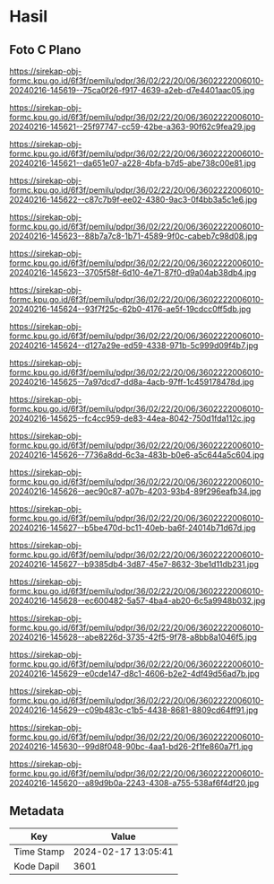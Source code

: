 # Hasil

## Foto C Plano

https://sirekap-obj-formc.kpu.go.id/6f3f/pemilu/pdpr/36/02/22/20/06/3602222006010-20240216-145619--75ca0f26-f917-4639-a2eb-d7e4401aac05.jpg

https://sirekap-obj-formc.kpu.go.id/6f3f/pemilu/pdpr/36/02/22/20/06/3602222006010-20240216-145621--25f97747-cc59-42be-a363-90f62c9fea29.jpg

https://sirekap-obj-formc.kpu.go.id/6f3f/pemilu/pdpr/36/02/22/20/06/3602222006010-20240216-145621--da651e07-a228-4bfa-b7d5-abe738c00e81.jpg

https://sirekap-obj-formc.kpu.go.id/6f3f/pemilu/pdpr/36/02/22/20/06/3602222006010-20240216-145622--c87c7b9f-ee02-4380-9ac3-0f4bb3a5c1e6.jpg

https://sirekap-obj-formc.kpu.go.id/6f3f/pemilu/pdpr/36/02/22/20/06/3602222006010-20240216-145623--88b7a7c8-1b71-4589-9f0c-cabeb7c98d08.jpg

https://sirekap-obj-formc.kpu.go.id/6f3f/pemilu/pdpr/36/02/22/20/06/3602222006010-20240216-145623--3705f58f-6d10-4e71-87f0-d9a04ab38db4.jpg

https://sirekap-obj-formc.kpu.go.id/6f3f/pemilu/pdpr/36/02/22/20/06/3602222006010-20240216-145624--93f7f25c-62b0-4176-ae5f-19cdcc0ff5db.jpg

https://sirekap-obj-formc.kpu.go.id/6f3f/pemilu/pdpr/36/02/22/20/06/3602222006010-20240216-145624--d127a29e-ed59-4338-971b-5c999d09f4b7.jpg

https://sirekap-obj-formc.kpu.go.id/6f3f/pemilu/pdpr/36/02/22/20/06/3602222006010-20240216-145625--7a97dcd7-dd8a-4acb-97ff-1c459178478d.jpg

https://sirekap-obj-formc.kpu.go.id/6f3f/pemilu/pdpr/36/02/22/20/06/3602222006010-20240216-145625--fc4cc959-de83-44ea-8042-750d1fda112c.jpg

https://sirekap-obj-formc.kpu.go.id/6f3f/pemilu/pdpr/36/02/22/20/06/3602222006010-20240216-145626--7736a8dd-6c3a-483b-b0e6-a5c644a5c604.jpg

https://sirekap-obj-formc.kpu.go.id/6f3f/pemilu/pdpr/36/02/22/20/06/3602222006010-20240216-145626--aec90c87-a07b-4203-93b4-89f296eafb34.jpg

https://sirekap-obj-formc.kpu.go.id/6f3f/pemilu/pdpr/36/02/22/20/06/3602222006010-20240216-145627--b5be470d-bc11-40eb-ba6f-24014b71d67d.jpg

https://sirekap-obj-formc.kpu.go.id/6f3f/pemilu/pdpr/36/02/22/20/06/3602222006010-20240216-145627--b9385db4-3d87-45e7-8632-3be1d11db231.jpg

https://sirekap-obj-formc.kpu.go.id/6f3f/pemilu/pdpr/36/02/22/20/06/3602222006010-20240216-145628--ec600482-5a57-4ba4-ab20-6c5a9948b032.jpg

https://sirekap-obj-formc.kpu.go.id/6f3f/pemilu/pdpr/36/02/22/20/06/3602222006010-20240216-145628--abe8226d-3735-42f5-9f78-a8bb8a1046f5.jpg

https://sirekap-obj-formc.kpu.go.id/6f3f/pemilu/pdpr/36/02/22/20/06/3602222006010-20240216-145629--e0cde147-d8c1-4606-b2e2-4df49d56ad7b.jpg

https://sirekap-obj-formc.kpu.go.id/6f3f/pemilu/pdpr/36/02/22/20/06/3602222006010-20240216-145629--c09b483c-c1b5-4438-8681-8809cd64ff91.jpg

https://sirekap-obj-formc.kpu.go.id/6f3f/pemilu/pdpr/36/02/22/20/06/3602222006010-20240216-145630--99d8f048-90bc-4aa1-bd26-2f1fe860a7f1.jpg

https://sirekap-obj-formc.kpu.go.id/6f3f/pemilu/pdpr/36/02/22/20/06/3602222006010-20240216-145620--a89d9b0a-2243-4308-a755-538af6f4df20.jpg


## Metadata

| Key        | Value               |
| ---------- | ------------------- |
| Time Stamp | 2024-02-17 13:05:41 |
| Kode Dapil | 3601                |



